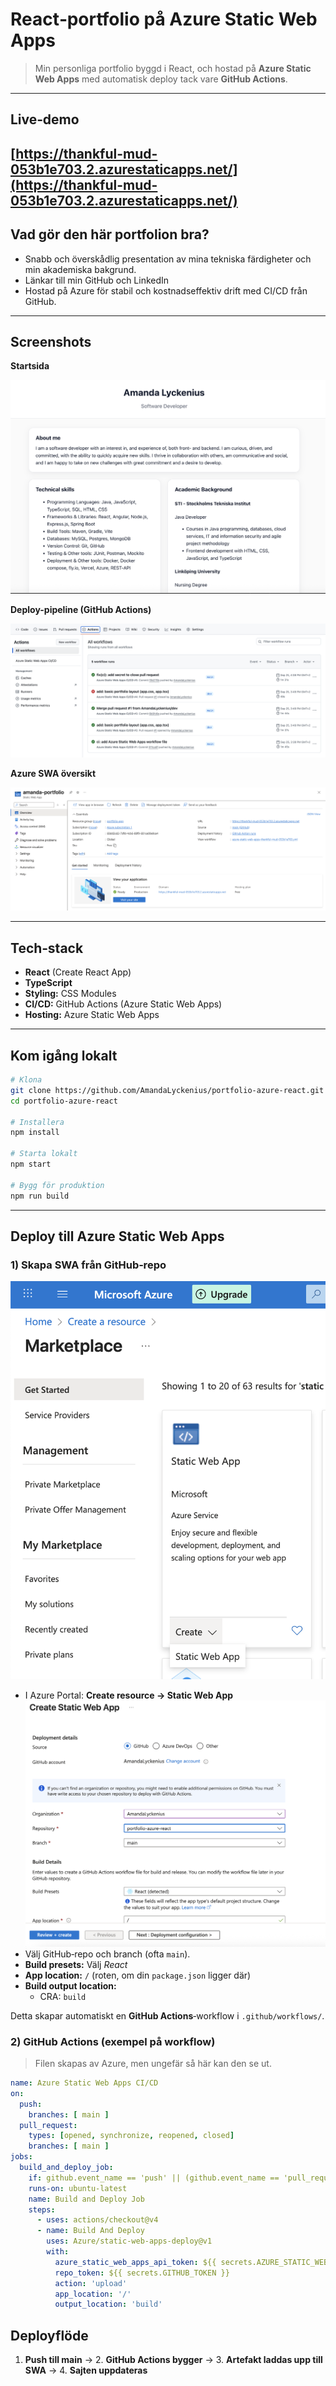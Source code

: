 # React‑portfolio på Azure Static Web Apps

> Min personliga portfolio byggd i React, och hostad på **Azure Static Web Apps** med automatisk deploy tack vare **GitHub Actions**.

---

## Live‑demo

[https://thankful-mud-053b1e703.2.azurestaticapps.net/](https://thankful-mud-053b1e703.2.azurestaticapps.net/)
---

## Vad gör den här portfolion bra?

* Snabb och överskådlig presentation av mina tekniska färdigheter och min akademiska bakgrund.
* Länkar till min GitHub och LinkedIn
* Hostad på Azure för stabil och kostnadseffektiv drift med CI/CD från GitHub.

---

## Screenshots

**Startsida**  

![Startsida](docs/screenshots/Portfolio-SWA.png)

**Deploy-pipeline (GitHub Actions)**  

![GitHub Actions](docs/screenshots/GitHub-actions.png)

**Azure SWA översikt**  

![Azure SWA](docs/screenshots/Finished-SWA.png)

---

## Tech‑stack

* **React** (Create React App)
* **TypeScript**
* **Styling:** CSS Modules
* **CI/CD:** GitHub Actions (Azure Static Web Apps)
* **Hosting:** Azure Static Web Apps

---

## Kom igång lokalt

```bash
# Klona
git clone https://github.com/AmandaLyckenius/portfolio-azure-react.git
cd portfolio-azure-react

# Installera
npm install

# Starta lokalt
npm start

# Bygg för produktion
npm run build 
```
---

## Deploy till Azure Static Web Apps

### 1) Skapa SWA från GitHub‑repo

![Create Resource](docs/screenshots/Create-resource-SWA.png)
* I Azure Portal: **Create resource → Static Web App**
![Välj Github + branch](docs/screenshots/Create-resource-SWA-3.png)
* Välj GitHub‑repo och branch (ofta `main`).
* **Build presets:** Välj *React*
* **App location:** `/` (roten, om din `package.json` ligger där)
* **Build output location:**
  * CRA: `build`

Detta skapar automatiskt en **GitHub Actions**‑workflow i `.github/workflows/`.

### 2) GitHub Actions (exempel på workflow)

> Filen skapas av Azure, men ungefär så här kan den se ut. 
```yaml
name: Azure Static Web Apps CI/CD
on:
  push:
    branches: [ main ]
  pull_request:
    types: [opened, synchronize, reopened, closed]
    branches: [ main ]
jobs:
  build_and_deploy_job:
    if: github.event_name == 'push' || (github.event_name == 'pull_request' && github.event.action != 'closed')
    runs-on: ubuntu-latest
    name: Build and Deploy Job
    steps:
      - uses: actions/checkout@v4
      - name: Build And Deploy
        uses: Azure/static-web-apps-deploy@v1
        with:
          azure_static_web_apps_api_token: ${{ secrets.AZURE_STATIC_WEB_APPS_API_TOKEN }}
          repo_token: ${{ secrets.GITHUB_TOKEN }}
          action: 'upload'
          app_location: '/'              
          output_location: 'build'        
```

## Deployflöde 

1. **Push till main** → 2. **GitHub Actions bygger** → 3. **Artefakt laddas upp till SWA** → 4. **Sajten uppdateras**
